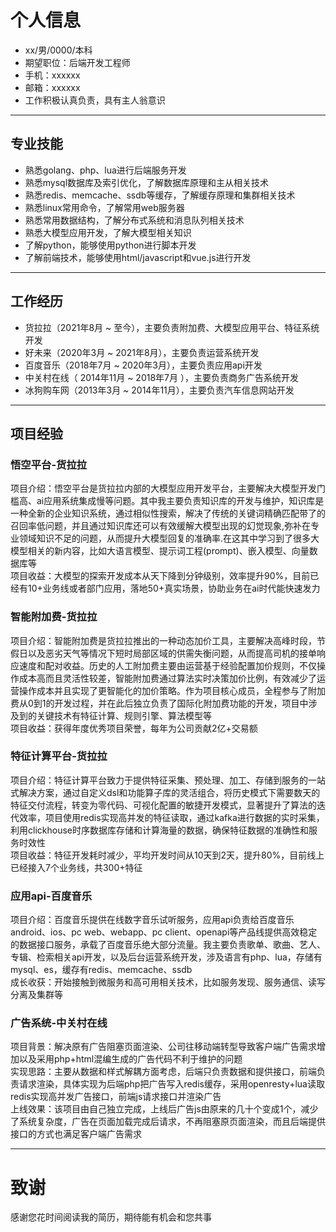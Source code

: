 # 个人信息
 - xx/男/0000/本科
 - 期望职位：后端开发工程师
 - 手机：xxxxxx
 - 邮箱：xxxxxx
 - 工作积极认真负责，具有主人翁意识

---

## 专业技能
- 熟悉golang、php、lua进行后端服务开发
- 熟悉mysql数据库及索引优化，了解数据库原理和主从相关技术
- 熟悉redis、memcache、ssdb等缓存，了解缓存原理和集群相关技术
- 熟悉linux常用命令，了解常用web服务器
- 熟悉常用数据结构，了解分布式系统和消息队列相关技术
- 熟悉大模型应用开发，了解大模型相关知识
- 了解python，能够使用python进行脚本开发
- 了解前端技术，能够使用html/javascript和vue.js进行开发

---

## 工作经历
- 货拉拉（2021年8月 ~ 至今），主要负责附加费、大模型应用平台、特征系统开发
- 好未来（2020年3月 ~ 2021年8月），主要负责运营系统开发
- 百度音乐（2018年7月 ~ 2020年3月），主要负责应用api开发
- 中关村在线（ 2014年11月 ~ 2018年7月 ），主要负责商务广告系统开发
- 冰狗购车网（2013年3月 ~ 2014年11月），主要负责汽车信息网站开发

---

## 项目经验
### 悟空平台-货拉拉
项目介绍：悟空平台是货拉拉内部的大模型应用开发平台，主要解决大模型开发门槛高、ai应用系统集成慢等问题。其中我主要负责知识库的开发与维护，知识库是一种全新的企业知识系统，通过相似性搜索，解决了传统的关键词精确匹配带了的召回率低问题，并且通过知识库还可以有效缓解大模型出现的幻觉现象,弥补在专业领域知识不足的问题，从而提升大模型回复的准确率.在这其中学习到了很多大模型相关的新内容，比如大语言模型、提示词工程(prompt)、嵌入模型、向量数据库等  
项目收益：大模型的探索开发成本从天下降到分钟级别，效率提升90%，目前已经有10+业务线或者部门应用，落地50+真实场景，协助业务在ai时代能快速发力

### 智能附加费-货拉拉
项目介绍：智能附加费是货拉拉推出的一种动态加价工具，主要解决高峰时段，节假日以及恶劣天气等情况下短时局部区域的供需失衡问题，从而提高司机的接单响应速度和配对收益。历史的人工附加费主要由运营基于经验配置加价规则，不仅操作成本高而且灵活性较差，智能附加费通过算法实时决策加价比例，有效减少了运营操作成本并且实现了更智能化的加价策略。作为项目核心成员，全程参与了附加费从0到1的开发过程，并在此后独立负责了国际化附加费功能的开发，项目中涉及到的关键技术有特征计算、规则引擎、算法模型等  
项目收益：获得年度优秀项目荣誉，每年为公司贡献2亿+交易额

### 特征计算平台-货拉拉
项目介绍：特征计算平台致力于提供特征采集、预处理、加工、存储到服务的一站式解决方案，通过自定义dsl和功能算子库的灵活组合，将历史模式下需要数天的特征交付流程，转变为零代码、可视化配置的敏捷开发模式，显著提升了算法的迭代效率，项目使用redis实现高并发的特征读取，通过kafka进行数据的实时采集，利用clickhouse时序数据库存储和计算海量的数据，确保特征数据的准确性和服务时效性  
项目收益：特征开发耗时减少，平均开发时间从10天到2天，提升80%，目前线上已经接入7个业务线，共300+特征

### 应用api-百度音乐
项目介绍：百度音乐提供在线数字音乐试听服务，应用api负责给百度音乐android、ios、pc web、webapp、pc client、openapi等产品线提供高效稳定的数据接口服务，承载了百度音乐绝大部分流量。我主要负责歌单、歌曲、艺人、专辑、检索相关api开发，以及后台运营系统开发，涉及语言有php、lua，存储有mysql、es，缓存有redis、memcache、ssdb  
成长收获：开始接触到微服务和高可用相关技术，比如服务发现、服务通信、读写分离及集群等

### 广告系统-中关村在线
项目背景：解决原有广告阻塞页面渲染、公司往移动端转型导致客户端广告需求增加以及采用php+html混编生成的广告代码不利于维护的问题  
实现思路：主要从数据和样式解耦方面考虑，后端只负责数据和提供接口，前端负责请求渲染，具体实现为后端php把广告写入redis缓存，采用openresty+lua读取redis实现高并发广告接口，前端js请求接口并渲染广告  
上线效果：该项目由自己独立完成，上线后广告js由原来的几十个变成1个，减少了系统复杂度，广告在页面加载完成后请求，不再阻塞原页面渲染，而且后端提供接口的方式也满足客户端广告需求

---

# 致谢
感谢您花时间阅读我的简历，期待能有机会和您共事
